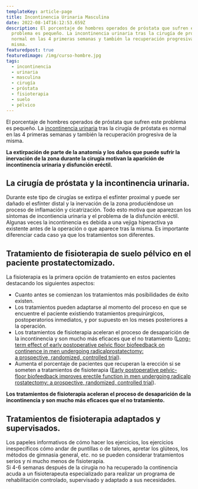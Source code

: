 ```yaml
---
templateKey: article-page
title: Incontinencia Urinaria Masculina
date: 2022-08-14T16:12:53.659Z
description: El porcentaje de hombres operados de próstata que sufren este
  problema es pequeño. La incontinencia urinaria tras la cirugía de próstata es
  normal en las 4 primeras semanas y también la recuperación progresiva de la
  misma.
featuredpost: true
featuredimage: /img/curso-hombre.jpg
tags:
  - incontinencia
  - urinaria
  - masculina
  - cirugía
  - próstata
  - fisioterapia
  - suelo
  - pélvico
---
```

<p class="intro">El porcentaje de hombres operados de&nbsp;próstata&nbsp;que sufren este problema es pequeño. La&nbsp;<a href="/profesionales/incontinencia-urinaria">incontinencia urinaria</a>&nbsp;tras la&nbsp;cirugía de próstata es normal en las 4 primeras semanas y también la recuperación progresiva de la misma.</p>

<p class="resumenTexto left"><b>La extirpación de parte de la anatomía y los daños que puede sufrir la inervación de la zona durante la cirugía motivan la aparición de incontinencia urinaria y disfunción eréctil.</b></p>

<h2>La cirugía de próstata y la incontinencia urinaria.</h2>

<p>Durante este tipo de cirugías se&nbsp;extirpa el esfínter proximal y puede ser dañado el esfínter distal y la inervación de la zona produciéndose&nbsp;un proceso de inflamación y cicatrización. Todo esto motiva que aparezcan los síntomas de incontiencia urinaria y el problema de la disfunción eréctil. Algunas veces la incontinencia es debida a una vejiga hiperactiva ya existente antes de la operación o que aparece tras la misma. Es importante diferenciar cada caso ya que los tratamientos son diferentes.</p>

<h2>Tratamiento de fisioterapia de suelo pélvico en el paciente prostatectomizado.</h2>

<p>La fisioterapia&nbsp;es la primera opción de tratamiento en estos pacientes destacando los siguientes aspectos:</p>

<ul>
	<li>Cuanto antes se comienzan los tratamientos más posibilidades de éxito existen.</li>
	<li>Los tratamientos pueden adaptarse al momento del proceso en que se encuentre el paciente existiendo tratamientos prequirúrgicos, postoperatorios inmediatos, y por supuesto en los meses posteriores a la operación.</li>
	<li>Los tratamientos de fisioterapia aceleran el proceso de desaparición de la incontinencia&nbsp;y son mucho más eficaces que el no tratamiento (<a href="http://www.ncbi.nlm.nih.gov/pubmed/20643454" target="_blank"><span>Long-term effect of&nbsp;early&nbsp;postoperative&nbsp;pelvic floor&nbsp;biofeedback&nbsp;on continence in&nbsp;men&nbsp;undergoing&nbsp;radicalprostatectomy: a&nbsp;prospective,&nbsp;randomized,&nbsp;controlled&nbsp;trial</span></a>).</li>
	<li>Aumenta el porcentaje de pacientes que recuperan&nbsp;la erección si se someten a tratamientos de fisioterapia (<a href="http://www.ncbi.nlm.nih.gov/pubmed/?term=Early+postoperative+pelvic-floor+biofeedback+improves+erectile+function+in+men+undergoing+radical+prostatectomy%3A+a+prospective%2C+randomized%2C+controlled+trial."><span>Early&nbsp;postoperative&nbsp;pelvic-floor&nbsp;biofeedback&nbsp;improves&nbsp;erectile&nbsp;function&nbsp;in&nbsp;men&nbsp;undergoing&nbsp;radicalprostatectomy: a&nbsp;prospective,&nbsp;randomized,&nbsp;controlled&nbsp;trial</span></a>).</li>
</ul>

<p class="resumenTexto left"><b>Los tratamientos de fisioterapia aceleran el proceso de desaparición de la incontinencia y son mucho más eficaces que el no tratamiento.</b></p>

<h2>Tratamientos de fisioterapia adaptados y supervisados.</h2>

<p>Los papeles informativos de cómo hacer los ejercicios, los ejercicios inespecíficos cómo andar de puntillas o de talones, apretar los glúteos, los métodos de gimnasia general, etc. no se pueden considerar tratamientos serios y ni mucho menos de fisioterapia.<br />
Si 4-6 semanas después de la cirugia no ha recuperado la continencia acuda a un fisioterapeuta especializado para realizar un programa de rehabilitación controlado, supervisado y adaptado a sus necesidades.</p>